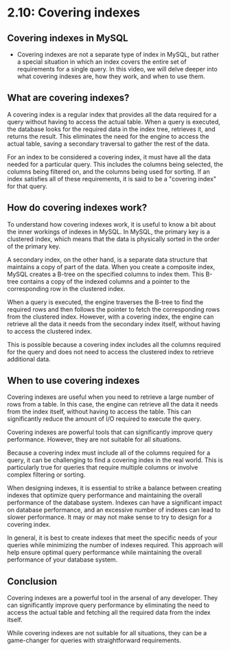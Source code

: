 # 2.10: Covering indexes

## Covering indexes in MySQL

- Covering indexes are not a separate type of index in MySQL, but rather a special situation in which an index covers the entire set of requirements for a single query. In this video, we will delve deeper into what covering indexes are, how they work, and when to use them.

## What are covering indexes?

A covering index is a regular index that provides all the data required for a query without having to access the actual table. When a query is executed, the database looks for the required data in the index tree, retrieves it, and returns the result. This eliminates the need for the engine to access the actual table, saving a secondary traversal to gather the rest of the data.

For an index to be considered a covering index, it must have all the data needed for a particular query. This includes the columns being selected, the columns being filtered on, and the columns being used for sorting. If an index satisfies all of these requirements, it is said to be a "covering index" for that query.

## How do covering indexes work?

To understand how covering indexes work, it is useful to know a bit about the inner workings of indexes in MySQL. In MySQL, the primary key is a clustered index, which means that the data is physically sorted in the order of the primary key.

A secondary index, on the other hand, is a separate data structure that maintains a copy of part of the data. When you create a composite index, MySQL creates a B-tree on the specified columns to index them. This B-tree contains a copy of the indexed columns and a pointer to the corresponding row in the clustered index.

When a query is executed, the engine traverses the B-tree to find the required rows and then follows the pointer to fetch the corresponding rows from the clustered index. However, with a covering index, the engine can retrieve all the data it needs from the secondary index itself, without having to access the clustered index.

This is possible because a covering index includes all the columns required for the query and does not need to access the clustered index to retrieve additional data.

## When to use covering indexes

Covering indexes are useful when you need to retrieve a large number of rows from a table. In this case, the engine can retrieve all the data it needs from the index itself, without having to access the table. This can significantly reduce the amount of I/O required to execute the query.

Covering indexes are powerful tools that can significantly improve query performance. However, they are not suitable for all situations.

Because a covering index must include all of the columns required for a query, it can be challenging to find a covering index in the real world. This is particularly true for queries that require multiple columns or involve complex filtering or sorting.

When designing indexes, it is essential to strike a balance between creating indexes that optimize query performance and maintaining the overall performance of the database system. Indexes can have a significant impact on database performance, and an excessive number of indexes can lead to slower performance. It may or may not make sense to try to design for a covering index.

In general, it is best to create indexes that meet the specific needs of your queries while minimizing the number of indexes required. This approach will help ensure optimal query performance while maintaining the overall performance of your database system.

## Conclusion

Covering indexes are a powerful tool in the arsenal of any developer. They can significantly improve query performance by eliminating the need to access the actual table and fetching all the required data from the index itself.

While covering indexes are not suitable for all situations, they can be a game-changer for queries with straightforward requirements.